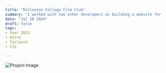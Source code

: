 ```yaml
---
title: "Rolleston College Film Club"
summary: "I worked with two other developers on building a website for our film club to help people get to know who we are."
date: "Jul 28 2024"
draft: false
tags:
- Year 2023
- Astro
- Tailwind
- CSS

---
```


![Project Image](https://serv.hnz.li/peter-port/Screenshot_20231020_153230.png)
